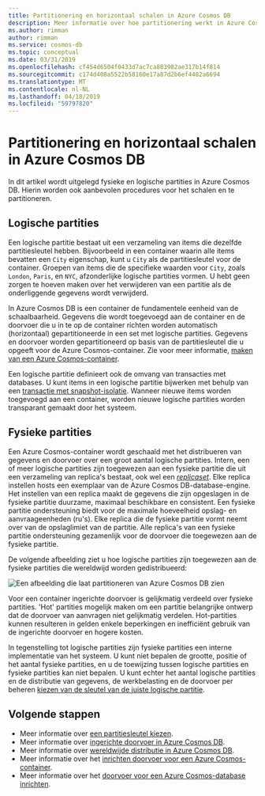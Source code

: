 ```yaml
---
title: Partitionering en horizontaal schalen in Azure Cosmos DB
description: Meer informatie over hoe partitionering werkt in Azure Cosmos DB, over het configureren van de partitionering en partitioneren van sleutels en hoe u de juiste partitiesleutel voor uw toepassing kiezen.
ms.author: rimman
author: rimman
ms.service: cosmos-db
ms.topic: conceptual
ms.date: 03/31/2019
ms.openlocfilehash: cf454d6504f0433d7ac7ca883982ae317b14f814
ms.sourcegitcommit: c174d408a5522b58160e17a87d2b6ef4482a6694
ms.translationtype: MT
ms.contentlocale: nl-NL
ms.lasthandoff: 04/18/2019
ms.locfileid: "59797820"
---
```

# <a name="partitioning-and-horizontal-scaling-in-azure-cosmos-db"></a>Partitionering en horizontaal schalen in Azure Cosmos DB

In dit artikel wordt uitgelegd fysieke en logische partities in Azure Cosmos DB. Hierin worden ook aanbevolen procedures voor het schalen en te partitioneren. 

## <a name="logical-partitions"></a>Logische partities

Een logische partitie bestaat uit een verzameling van items die dezelfde partitiesleutel hebben. Bijvoorbeeld in een container waarin alle items bevatten een `City` eigenschap, kunt u `City` als de partitiesleutel voor de container. Groepen van items die de specifieke waarden voor `City`, zoals `London`, `Paris`, en `NYC`, afzonderlijke logische partities vormen. U hebt geen zorgen te hoeven maken over het verwijderen van een partitie als de onderliggende gegevens wordt verwijderd.

In Azure Cosmos DB is een container de fundamentele eenheid van de schaalbaarheid. Gegevens die wordt toegevoegd aan de container en de doorvoer die u in te op de container richten worden automatisch (horizontaal) gepartitioneerde in een set met logische partities. Gegevens en doorvoer worden gepartitioneerd op basis van de partitiesleutel die u opgeeft voor de Azure Cosmos-container. Zie voor meer informatie, [maken van een Azure Cosmos-container](how-to-create-container.md).

Een logische partitie definieert ook de omvang van transacties met databases. U kunt items in een logische partitie bijwerken met behulp van een [transactie met snapshot-isolatie](database-transactions-optimistic-concurrency.md). Wanneer nieuwe items worden toegevoegd aan een container, worden nieuwe logische partities worden transparant gemaakt door het systeem.

## <a name="physical-partitions"></a>Fysieke partities

Een Azure Cosmos-container wordt geschaald met het distribueren van gegevens en doorvoer over een groot aantal logische partities. Intern, een of meer logische partities zijn toegewezen aan een fysieke partitie die uit een verzameling van replica's bestaat, ook wel een [ *replicaset*](global-dist-under-the-hood.md). Elke replica instellen hosts een exemplaar van de Azure Cosmos DB-database-engine. Het instellen van een replica maakt de gegevens die zijn opgeslagen in de fysieke partitie duurzame, maximaal beschikbare en consistent. Een fysieke partitie ondersteuning biedt voor de maximale hoeveelheid opslag- en aanvraageenheden (ru's). Elke replica die de fysieke partitie vormt neemt over van de opslaglimiet van de partitie. Alle replica's van een fysieke partitie ondersteuning gezamenlijk voor de doorvoer die toegewezen aan de fysieke partitie. 

De volgende afbeelding ziet u hoe logische partities zijn toegewezen aan de fysieke partities die wereldwijd worden gedistribueerd:

![Een afbeelding die laat partitioneren van Azure Cosmos DB zien](./media/partition-data/logical-partitions.png)

Voor een container ingerichte doorvoer is gelijkmatig verdeeld over fysieke partities. 'Hot' partities mogelijk maken om een partitie belangrijke ontwerp dat de doorvoer van aanvragen niet gelijkmatig verdelen. Hot-partities kunnen resulteren in gelden enkele beperkingen en inefficiënt gebruik van de ingerichte doorvoer en hogere kosten.

In tegenstelling tot logische partities zijn fysieke partities een interne implementatie van het systeem. U kunt niet bepalen de grootte, positie of het aantal fysieke partities, en u de toewijzing tussen logische partities en fysieke partities kan niet bepalen. U kunt echter het aantal logische partities en de distributie van gegevens, de werkbelasting en de doorvoer per beheren [kiezen van de sleutel van de juiste logische partitie](partitioning-overview.md#choose-partitionkey).

## <a name="next-steps"></a>Volgende stappen

* Meer informatie over [een partitiesleutel kiezen](partitioning-overview.md#choose-partitionkey).
* Meer informatie over [ingerichte doorvoer in Azure Cosmos DB](request-units.md).
* Meer informatie over [wereldwijde distributie in Azure Cosmos DB](distribute-data-globally.md).
* Meer informatie over het [inrichten doorvoer voor een Azure Cosmos-container](how-to-provision-container-throughput.md).
* Meer informatie over het [doorvoer voor een Azure Cosmos-database inrichten](how-to-provision-database-throughput.md).
